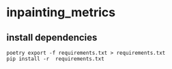 # inpainting_metrics

## install dependencies
```
poetry export -f requirements.txt > requirements.txt
pip install -r  requirements.txt


```
